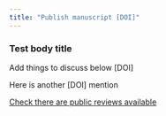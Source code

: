 ```yaml
---
title: "Publish manuscript [DOI]"
---
```


### Test body title

Add things to discuss below [DOI]

Here is another [DOI] mention

[Check there are public reviews available](https://sciety.org/articles/activity/[DOI])

